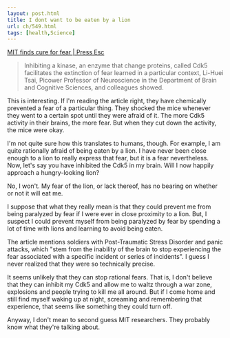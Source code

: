 ```yaml
---
layout: post.html
title: I dont want to be eaten by a lion
url: ch/549.html
tags: [health,Science]
---
```

[MIT finds cure for fear | Press Esc](http://pressesc.com/01184528191_cure_for_fear)

> Inhibiting a kinase, an enzyme that change proteins, called Cdk5 facilitates the extinction of fear learned in a particular context, Li-Huei Tsai, Picower Professor of Neuroscience in the Department of Brain and Cognitive Sciences, and colleagues showed.

This is interesting. If I'm reading the article right, they have chemically prevented a fear of a particular thing. They shocked the mice whenever they went to a certain spot until they were afraid of it. The more Cdk5 activity in their brains, the more fear. But when they cut down the activity, the mice were okay.

I'm not quite sure how this translates to humans, though. For example, I am quite rationally afraid of being eaten by a lion. I have never been close enough to a lion to really express that fear, but it is a fear nevertheless. Now, let's say you have inhibited the Cdk5 in my brain. Will I now happily approach a hungry-looking lion?

No, I won't. My fear of the lion, or lack thereof, has no bearing on whether or not it will eat me.

I suppose that what they really mean is that they could prevent me from being paralyzed by fear if I were ever in close proximity to a lion. But, I suspect I could prevent myself from being paralyzed by fear by spending a lot of time with lions and learning to avoid being eaten.

The article mentions soldiers with Post-Traumatic Stress Disorder and panic attacks, which "stem from the inability of the brain to stop experiencing the fear associated with a specific incident or series of incidents". I guess I never realized that they were so technically precise.

It seems unlikely that they can stop rational fears. That is, I don't believe that they can inhibit my Cdk5 and allow me to waltz through a war zone, explosions and people trying to kill me all around. But if I come home and still find myself waking up at night, screaming and remembering that experience, that seems like something they could turn off.

Anyway, I don't mean to second guess MIT researchers. They probably know what they're talking about.
